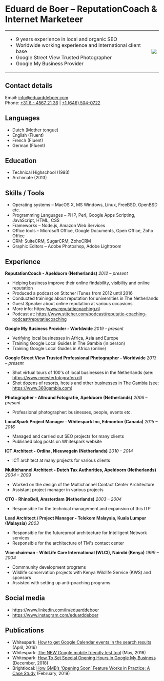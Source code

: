 # Eduard de Boer &ndash; ReputationCoach &amp; Internet Marketeer
<table border="0" cellwidth="0" cellpadding="0" width="100%">
<tr><td valign="top">
<ul>
<li>9 years experience in local and organic SEO</li>
<li>Worldwide working experience and international client base</li>
<li>Google Street View Trusted Photographer</li>
<li>Google My Business Provider</li>
</ul>
</td><td style="align: right;">
<img src="https://avatars1.githubusercontent.com/u/60309255?s=200&v=4" style="float: right;" />
</td></tr></table>

## Contact details
Email: [info@eduarddeboer.com](mailto:info@eduarddeboer.com)  
Phone: [+31 6 - 4567 21 36](tel:+31645672136) | [+1 (646) 504-0722](tel:+16465040722)

## Languages
- Dutch (Mother tongue)
- English (Fluent)
- French (Fluent)
- German (Fluent)

## Education
- Technical Highschool (1993)
- Archimate (2013)

## Skills / Tools
- Operating systems &ndash; MacOS X, MS Windows, Linux, FreeBSD, OpenBSD etc. 
- Programming Languages &ndash; PHP, Perl, Google Apps Scripting, JavaScript, HTML, CSS
- Frameworks &ndash; Node.js, Amazon Web Services
- Office tools &ndash; Microsoft Office, Google Documents, Open Office, Zoho Office
- CRM: SuiteCRM, SugarCRM, ZohoCRM
- Graphic Editors &ndash; Adobe Photoshop, Adobe Lightroom

## Experience

**ReputationCoach - Apeldoorn (Netherlands)**
*2012 &ndash; present*
- Helping business improve their online findability, visibility and online reputation
- Produced a podcast on Stitcher iTunes from 2012 until 2016
- Conducted trainings about reputation for universities in The Netherlands
- Guest Speaker about online reputation at various occasions
- More info: https:/www.reputatiecoaching.nl
- Podcast at: https://www.stitcher.com/podcast/reputatie-coaching-podcast/reputatiecoaching
 
**Google My Business Provider - Worldwide**
*2019 &ndash; present*
- Verifying local businesses in Africa, Asia and Europe
- Training Google Local Guides in The Gambia (in person)
- Training Google Local Guides in Africa (online)

**Google Street View Trusted Professional Photographer - Worldwide**
*2013 &ndash; present*
- Shot virtual tours of 100's of local businesses in the Netherlands (see: https://www.meesterfotografen.nl)
- Shot dozens of resorts, hotels and other businesses in The Gambia (see: https://www.360gambia.com)

**Photographer - Allround Fotografie, Apeldoorn (Netherlands)**
*2006 &ndash; present*
- Professional photographer: businesses, people, events etc.

**LocalSpark Project Manager - Whitespark Inc, Edmonton (Canada)**
*2015 &ndash; 2016*
- Managed and carried out SEO projects for many clients
- Published blog posts on Whitespark website

**ICT Architect - Ordina, Nieuwegein (Netherlands)**
*2010 &ndash; 2014*
- ICT architect at many projects for various clients

**Multichannel Architect - Dutch Tax Authorities, Apeldoorn (Netherlands)**
*2004 &ndash; 2009*
- Worked on the design of the Multichannel Contact Center Architecture
- Assistant project manager in various projects

**CTO - RhinoBell, Amsterdam (Netherlands)**
*2003 &ndash; 2004*
- Responsible for the technical management and expansion of this ITP

**Lead Architect / Project Manager - Telekom Malaysia, Kuala Lumpur (Malaysia)**
*2003*
- Responsible for the futureproof architecture for Intelligent Network services
- Responsible for the architecture of TM's contact center

**Vice chairman - WildLife Care International (WLCI), Nairobi (Kenya)**
*1999 &ndash; 2004*
- Commnunity development programs
- Wildlife conservation projects with Kenya Wildlife Service (KWS) and sponsors
- Assisted with setting up anti-poaching programs

## Social media
- https://www.linkedin.com/in/eduarddeboer
- https://www.instagram.com/eduarddeboer


## Publications
- Whitespark: [How to get Google Calendar events in the search results](https://whitespark.ca/blog/how-to-get-google-calendar-events-in-the-search-results/) (April, 2016)
- Whitespark: [The NEW Google mobile friendly test tool](https://whitespark.ca/blog/the-new-google-mobile-friendly-test-tool/) (May, 2016)
- Whitespark: [How To Set Special Opening Hours in Google My Business](https://whitespark.ca/blog/how-to-set-special-opening-hours-in-google-my-business/) (December, 2018)
- Brightlocal: [How GMB’s ‘Opening Soon’ Feature Works in Practice: A Case Study](https://www.brightlocal.com/blog/google-my-business-opening-soon-case-study/) (February, 2019)

